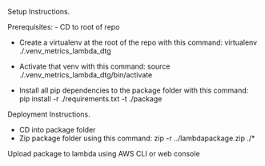 Setup Instructions.

Prerequisites:
	- CD to root of repo

- Create a virtualenv at the root of the repo with this command:
virtualenv ./.venv_metrics_lambda_dtg

- Activate that venv with this command:
source ./.venv_metrics_lambda_dtg/bin/activate

- Install all pip dependencies to the package folder with this command:
pip install -r ./requirements.txt -t ./package


Deployment Instructions.
- CD into package folder
- Zip package folder using this command:
zip -r ../lambdapackage.zip ./*

Upload package to lambda using AWS CLI or web console
